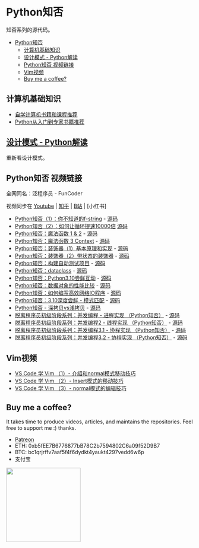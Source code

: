 # Python知否

知否系列的源代码。

- [Python知否](#python知否)
  - [计算机基础知识](#计算机基础知识)
  - [设计模式 - Python解读](#设计模式---python解读)
  - [Python知否 视频链接](#python知否-视频链接)
  - [Vim视频](#vim视频)
  - [Buy me a coffee?](#buy-me-a-coffee)

## 计算机基础知识

- [自学计算机书籍和课程推荐](doc/cs_ref.md)
- [Python从入门到专家书籍推荐](doc/python_ref.md)

## [设计模式 - Python解读](https://github.com/wangzhe3224/Python-zhifou/tree/master/src/design_pattern)

重新看设计模式。

## Python知否 视频链接

全网同名：泛程序员 - FunCoder

视频同步在 [Youtube](https://www.youtube.com/channel/UCewwgakV1SB1IKu8305Hgsg) | [知乎](https://www.zhihu.com/people/wangzhetju/zvideos) | [B站](https://space.bilibili.com/414096658/channel/seriesdetail?sid=520936&ctype=0) | [小红书]

- [Python知否（1）：你不知道的f-string](https://www.zhihu.com/zvideo/1392553765061451776) - [源码](./src/fstring.py)
- [Python知否（2）：如何让循环提速10000倍](https://www.zhihu.com/zvideo/1395087047015743488) [源码](./src/loop_compare.py)
- [Python知否：魔法函数 1 & 2](https://www.zhihu.com/zvideo/1397034034552266752) - [源码](./src/magic_methods.py)
- [Python知否：魔法函数 3 Context](https://www.zhihu.com/zvideo/1397034034552266752) - [源码](./src/magic_method_context.py)
- [Python知否：装饰器（1）基本原理和实现](https://www.zhihu.com/zvideo/1404903496449282048) - [源码](.src/decorator/decorator_1.py)
- [Python知否：装饰器（2）带状态的装饰器](https://www.zhihu.com/zvideo/1407434623098343424) - [源码](.src/decorato/decorator_2_live.py)
- [Python知否：构建自动测试项目](https://www.youtube.com/watch?v=NHExshVPjdg&list=PL5ETbHWvsj-EbIT-BsswTG129JfDKD7eS&index=9) - [源码](https://github.com/wangzhe3224/python_project_template)
- [Python知否：dataclass](https://youtu.be/9Uj-aa7TdDE) - [源码](./src/intro_dataclass.py)
- [Python知否：Python3.10尝鲜互动](https://www.zhihu.com/zvideo/1430213263611633664) - [源码](./src/explore_310.py)
- [Python知否：数据对象的性能比较](https://www.zhihu.com/zvideo/1432765048955998208) - [源码](./src/my_cython/slots.py)
- [Python知否：如何编写高效网络IO程序](https://www.zhihu.com/zvideo/1433118030520258560) - [源码](./src/web_io_async/fancy.py)
- [Python知否：3.10深度尝鲜 - 模式匹配](https://www.zhihu.com/zvideo/1435281482483388416) - [源码](./src/pattern_match.py)
- [Python知否 - 深拷贝vs浅拷贝](https://www.zhihu.com/zvideo/1437815405373468672) - [源码](./src/e_copy.py)
- [脱离程序员初级阶段系列：并发编程 - 进程实现 （Python知否）](https://www.bilibili.com/video/BV1qM4y1c7Rw?spm_id_from=333.999.0.0) - [源码](./src/concurrent/con_process.py)
- [脱离程序员初级阶段系列：并发编程2 - 线程实现 （Python知否）](https://www.bilibili.com/video/BV1kr4y1U7Er?spm_id_from=333.999.0.0) - [源码](./src/concurrent/con_thread.py)
- [脱离程序员初级阶段系列：并发编程3.1 - 协程实现 （Python知否）](https://www.bilibili.com/video/BV1YL41157cE?spm_id_from=333.999.0.0) - [源码](./src/concurrent/con_async.py)
- [脱离程序员初级阶段系列：并发编程3.2 - 协程实现 （Python知否）](https://www.zhihu.com/zvideo/1458143778284826624) - [源码](./src/concurrent/con_async.py)

## Vim视频

- [VS Code 学 Vim （1）- 介绍和normal模式移动技巧](https://www.youtube.com/watch?v=7nIaRk_3RBU&list=PL5ETbHWvsj-ElvAie2EhSnmAZts31adwQ&index=2)
- [VS Code 学 Vim （2）- Insert模式的移动技巧](https://www.youtube.com/watch?v=oczgTncSl-k&list=PL5ETbHWvsj-ElvAie2EhSnmAZts31adwQ&index=3)
- [VS Code 学 Vim （3）- normal模式的编辑技巧](https://www.youtube.com/watch?v=hulJXONuYBY&list=PL5ETbHWvsj-ElvAie2EhSnmAZts31adwQ&index=4)

## Buy me a coffee?

It takes time to produce videos, articles, and maintains the repositories.
Feel free to support me :) thanks.

- [Patreon](https://www.patreon.com/funcoder777)
- ETH: 0xb5fEE7B6776877bB78C2b7594802C6a09f52D9B7
- BTC: bc1qrjrffv7aaf5f4f6dydkt4yaukt4297vedd6w6p
- 支付宝

<img src="https://github.com/wangzhe3224/awesome-systematic-trading/blob/master/assets/IMG_0825.jpg" width="200" height="200" />
